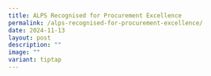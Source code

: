 ```yaml
---
title: ALPS Recognised for Procurement Excellence
permalink: /alps-recognised-for-procurement-excellence/
date: 2024-11-13
layout: post
description: ""
image: ""
variant: tiptap
---
```


